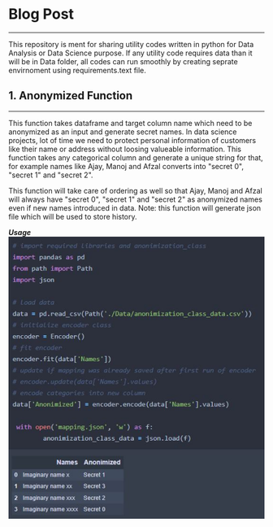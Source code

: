 # Blog Post
---

This repository is ment for sharing utility codes written in python for Data Analysis or Data Science purpose. If any utility code requires data than it will be in Data folder, all codes can run smoothly by creating seprate envirnoment using requirements.text file.

## 1. Anonymized Function
---
This function takes dataframe and target column name which need to be anonymized as an input and generate secret names. In data science projects, lot of time we need to protect personal information of customers like their name or address without loosing valueable information. This function takes any categorical column and generate a unique string for that, for example names like Ajay, Manoj and Afzal converts into "secret 0", "secret 1" and "secret 2".

This function will take care of ordering as well so that Ajay, Manoj and Afzal will always have "secret 0", "secret 1" and "secret 2" as anonymized names even if new names introduced in data. Note: this function will generate json file which will be used to store history.

***Usage***
<br />
![](./pics/anonimization.JPG)

